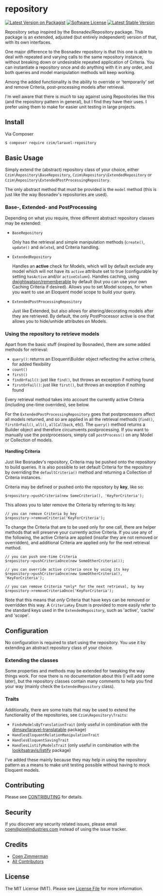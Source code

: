# repository

[![Latest Version on Packagist][ico-version]][link-packagist]
[![Software License][ico-license]](LICENSE.md)
[![Latest Stable Version](http://img.shields.io/packagist/v/czim/laravel-repository.svg)](https://packagist.org/packages/czim/laravel-repository)

Repository setup inspired by the Bosnadev/Repository package. This package is an extended, adjusted (but entirely independent) version of that, with its own interfaces.

One major difference to the Bosnadev repository is that this one is able to deal with repeated and varying calls to the same repository instance, without breaking down or undesirable repeated application of Criteria.
You can instantiate a repository once and do anything with it in any order, and both queries and model manipulation methods will keep working.

Among the added functionality is the ability to override or 'temporarily' set and remove Criteria, post-processing models after retrieval.

I'm well aware that there is *much* to say against using Repositories like this (and the repository pattern in general), but I find they have their uses.
I prefer using them to make for easier unit testing in large projects.


## Install

Via Composer

``` bash
$ composer require czim/laravel-repository
```

## Basic Usage

Simply extend the (abstract) repository class of your choice, either `Czim\Repository\BaseRepository`, `Czim\Repository\ExtendedRepository` or `Czim\Repository\ExtendedPostProcessingRepository`.

The only abstract method that must be provided is the `model` method (this is just like the way Bosnadev's repositories are used). 

### Base-, Extended- and PostProcessing

Depending on what you require, three different abstract repository classes may be extended:

* `BaseRepository`

    Only has the retrieval and simple manipulation methods (`create()`, `update()` and `delete`), and Criteria handling.

* `ExtendedRepository`

    Handles an **active** check for Models, which will by default exclude any model which will not have its `active` attribute set to true (configurable by setting `hasActive` and/or `activeColumn`).
    Handles caching, using [dwightwatson/rememberable](https://github.com/dwightwatson/rememberable) by default (but you can use your own Caching Criteria if desired).
    Allows you to set Model scopes, for when you want to use an Eloquent model scope to build your query.

* `ExtendedPostProcessingRepository`

    Just like Extended, but also allows for altering/decorating models after they are retrieved. By default, the only PostProcessor active is one that allows you to hide/unhide attributes on Models.

### Using the repository to retrieve models

Apart from the basic stuff (inspired by Bosnadev), there are some added methods for retrieval:
 
* `query()`: returns an Eloquent\Builder object reflecting the active criteria, for added flexibility  
* `count()`
* `first()`
* `findOrFail()`: just like `find()`, but throws an exception if nothing found
* `firstOrFail()`: just like `first()`, but throws an exception if nothing found

Every retrieval method takes into account the currently active Criteria (including one-time overrides), see below.

For the `ExtendedPostProcessingRepository` goes that postprocessors affect all models returned, and so are applied in all the retrieval methods (`find()`, `firstOrFail()`, `all()`, `allCallback`, etc).
The `query()` method returns a Builder object and therefore circumvents postprocessing. If you want to manually use the postprocessors, simply call `postProcess()` on any Model or Collection of models.


#### Handling Criteria

Just like Bosnadev's repository, Criteria may be pushed onto the repository to build queries.
It is also possible to set default Criteria for the repository by overriding the `defaultCriteria()` method and returning a Collection of Criteria instances.

Criteria may be defined or pushed onto the repository by **key**, like so:

    $repository->pushCriteria(new SomeCriteria(), 'KeyForCriteria');


This allows you to later remove the Criteria by referring to its key:

    // you can remove Criteria by key
    $repository->removeCriteria('KeyForCriteria'); 
    
To change the Criteria that are to be used only for one call, there are helper methods that will preserve your currently active Criteria.
If you use any of the following, the active Criteria are applied (insofar they are not removed or overridden), and additional Criteria are applied only for the next retrieval method.

    // you can push one-time Criteria
    $repository->pushCriteriaOnce(new SomeOtherCriteria());
    
    // you can override active criteria once by using its key
    $repository->pushCriteriaOnce(new SomeOtherCriteria(), 'KeyForCriteria');

    // you can remove Criteria *only* for the next retrieval, by key
    $repository->removeCriteriaOnce('KeyForCriteria');

Note that this means that *only* Criteria that have keys can be removed or overridden this way.
A `CriteriaKey` Enum is provided to more easily refer to the standard keys used in the `ExtendedRepository`, such as 'active', 'cache' and 'scope'.
 

## Configuration
No configuration is required to start using the repository. You use it by extending an abstract repository class of your choice. 

### Extending the classes
Some properties and methods may be extended for tweaking the way things work.
For now there is no documentation about this (I will add some later), but the repository classes contain many comments to help you find your way (mainly check the `ExtendedRepository` class). 
 
### Traits
Additionally, there are some traits that may be used to extend the functionality of the repositories, see `Czim\Repository\Traits`:

* `FindsModelsByTranslationTrait` (only useful in combination with the [dimsav/laravel-translatable](https://github.com/dimsav/laravel-translatable) package)
* `HandlesEloquentRelationManipulationTrait`
* `HandlesEloquentSavingTrait`
* `HandlesListifyModelsTrait` (only useful in combination with the [lookitsatravis/listify](https://github.com/lookitsatravis/listify) package)

I've added these mainly because they may help in using the repository pattern as a means to make unit testing possible without having to mock Eloquent models. 


## Contributing

Please see [CONTRIBUTING](CONTRIBUTING.md) for details.

## Security

If you discover any security related issues, please email coen@pixelindustries.com instead of using the issue tracker.

## Credits

- [Coen Zimmerman][link-author]
- [All Contributors][link-contributors]

## License

The MIT License (MIT). Please see [License File](LICENSE.md) for more information.

[ico-version]: https://img.shields.io/packagist/v/czim/laravel-repository.svg?style=flat-square
[ico-license]: https://img.shields.io/badge/license-MIT-brightgreen.svg?style=flat-square
[ico-downloads]: https://img.shields.io/packagist/dt/czim/laravel-repository.svg?style=flat-square

[link-packagist]: https://packagist.org/packages/czim/laravel-repository
[link-downloads]: https://packagist.org/packages/czim/laravel-repository
[link-author]: https://github.com/czim
[link-contributors]: ../../contributors
